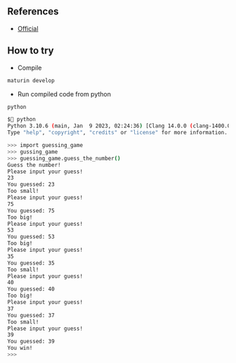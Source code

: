 ## References
- [Official](https://www.maturin.rs/tutorial#program-the-guessing-game-in-rust)

## How to try
- Compile
```bash
maturin develop
```

- Run compiled code from python
```bash
python

$ python
Python 3.10.6 (main, Jan  9 2023, 02:24:36) [Clang 14.0.0 (clang-1400.0.29.102)] on darwin
Type "help", "copyright", "credits" or "license" for more information.

>>> import guessing_game
>>> gussing_game
>>> guessing_game.guess_the_number()
Guess the number!
Please input your guess!
23
You guessed: 23
Too small!
Please input your guess!
75
You guessed: 75
Too big!
Please input your guess!
53
You guessed: 53
Too big!
Please input your guess!
35
You guessed: 35
Too small!
Please input your guess!
40
You guessed: 40
Too big!
Please input your guess!
37
You guessed: 37
Too small!
Please input your guess!
39
You guessed: 39
You win!
>>>
```
